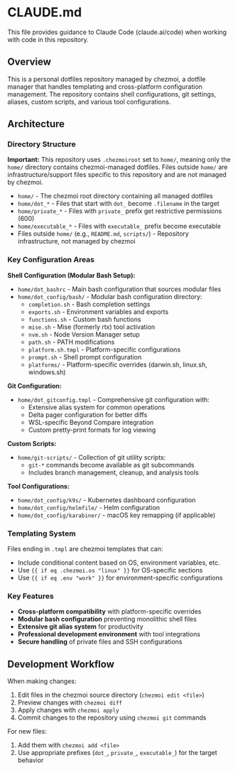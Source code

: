 # CLAUDE.md

This file provides guidance to Claude Code (claude.ai/code) when working with code in this
repository.

## Overview

This is a personal dotfiles repository managed by chezmoi, a dotfile manager that handles templating
and cross-platform configuration management. The repository contains shell configurations, git
settings, aliases, custom scripts, and various tool configurations.

## Architecture

### Directory Structure

**Important:** This repository uses `.chezmoiroot` set to `home/`, meaning only the `home/`
directory contains chezmoi-managed dotfiles. Files outside `home/` are infrastructure/support files
specific to this repository and are not managed by chezmoi.

- `home/` - The chezmoi root directory containing all managed dotfiles
- `home/dot_*` - Files that start with `dot_` become `.filename` in the target
- `home/private_*` - Files with `private_` prefix get restrictive permissions (600)
- `home/executable_*` - Files with `executable_` prefix become executable
- Files outside `home/` (e.g., `README.md`, `scripts/`) - Repository infrastructure, not managed by
  chezmoi

### Key Configuration Areas

**Shell Configuration (Modular Bash Setup):**

- `home/dot_bashrc` - Main bash configuration that sources modular files
- `home/dot_config/bash/` - Modular bash configuration directory:
  - `completion.sh` - Bash completion settings
  - `exports.sh` - Environment variables and exports
  - `functions.sh` - Custom bash functions
  - `mise.sh` - Mise (formerly rtx) tool activation
  - `nvm.sh` - Node Version Manager setup
  - `path.sh` - PATH modifications
  - `platform.sh.tmpl` - Platform-specific configurations
  - `prompt.sh` - Shell prompt configuration
  - `platforms/` - Platform-specific overrides (darwin.sh, linux.sh, windows.sh)

**Git Configuration:**

- `home/dot_gitconfig.tmpl` - Comprehensive git configuration with:
  - Extensive alias system for common operations
  - Delta pager configuration for better diffs
  - WSL-specific Beyond Compare integration
  - Custom pretty-print formats for log viewing

**Custom Scripts:**

- `home/git-scripts/` - Collection of git utility scripts:
  - `git-*` commands become available as git subcommands
  - Includes branch management, cleanup, and analysis tools

**Tool Configurations:**

- `home/dot_config/k9s/` - Kubernetes dashboard configuration
- `home/dot_config/helmfile/` - Helm configuration
- `home/dot_config/karabiner/` - macOS key remapping (if applicable)

### Templating System

Files ending in `.tmpl` are chezmoi templates that can:

- Include conditional content based on OS, environment variables, etc.
- Use `{{ if eq .chezmoi.os "linux" }}` for OS-specific sections
- Use `{{ if eq .env "work" }}` for environment-specific configurations

### Key Features

- **Cross-platform compatibility** with platform-specific overrides
- **Modular bash configuration** preventing monolithic shell files
- **Extensive git alias system** for productivity
- **Professional development environment** with tool integrations
- **Secure handling** of private files and SSH configurations

## Development Workflow

When making changes:

1. Edit files in the chezmoi source directory (`chezmoi edit <file>`)
2. Preview changes with `chezmoi diff`
3. Apply changes with `chezmoi apply`
4. Commit changes to the repository using `chezmoi git` commands

For new files:

1. Add them with `chezmoi add <file>`
2. Use appropriate prefixes (`dot_`, `private_`, `executable_`) for the target behavior
